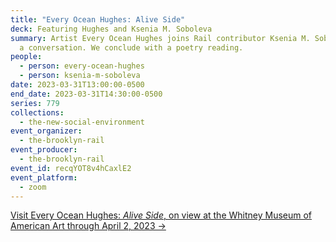 ```yaml
---
title: "Every Ocean Hughes: Alive Side"
deck: Featuring Hughes and Ksenia M. Soboleva
summary: Artist Every Ocean Hughes joins Rail contributor Ksenia M. Soboleva for
  a conversation. We conclude with a poetry reading.
people:
  - person: every-ocean-hughes
  - person: ksenia-m-soboleva
date: 2023-03-31T13:00:00-0500
end_date: 2023-03-31T14:30:00-0500
series: 779
collections:
  - the-new-social-environment
event_organizer:
  - the-brooklyn-rail
event_producer:
  - the-brooklyn-rail
event_id: recqYOT8v4hCaxlE2
event_platform:
  - zoom
---
```

[V﻿isit Every Ocean Hughes: *Alive Side*, on view at the Whitney Museum of American Art through April 2, 2023 →](https://whitney.org/exhibitions/every-ocean-hughes)